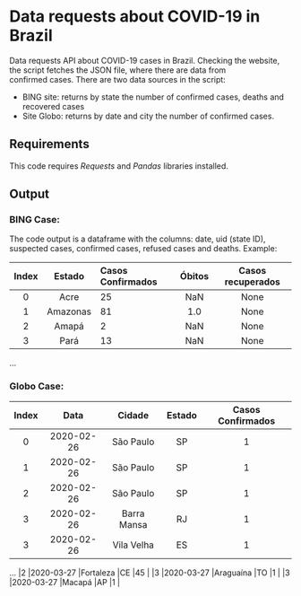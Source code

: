 # Data requests about COVID-19 in Brazil

Data requests API about COVID-19 cases in Brazil. Checking the website, the script fetches the JSON file, where there are data from  
confirmed cases. There are two data sources in the script:
- BING site: returns by state the number of confirmed cases, deaths and recovered cases
- Site Globo: returns by date and city the number of confirmed cases.

## Requirements
This code requires *Requests* and *Pandas* libraries installed.

## Output

### BING Case:

The code output is a dataframe with the columns: date, uid (state ID), suspected cases, confirmed cases, refused cases and deaths. Example:


| Index | Estado  | Casos Confirmados | Óbitos | Casos recuperados |
|:-----:|:-------:|:------------------|:------:|:-----------------:|
|0      |Acre     |25                 |NaN     |None               |
|1      |Amazonas |81                 |1.0     |None               |
|2      |Amapá    |2                  |NaN     |None               |
|3      |Pará     |13                 |NaN     |None               |
...

### Globo Case:


| Index | Data      | Cidade     | Estado | Casos Confirmados |
|:-----:|:---------:|:----------:|:------:|:-----------------:|
|0      |2020-02-26 |São Paulo   |SP      |1                  |     
|1      |2020-02-26 |São Paulo   |SP      |1                  |
|2      |2020-02-26 |São Paulo   |SP      |1                  |
|3      |2020-02-26 |Barra Mansa |RJ      |1                  |
|3      |2020-02-26 |Vila Velha  |ES      |1                  |
...
|2      |2020-03-27 |Fortaleza   |CE      |45                 |
|3      |2020-03-27 |Araguaína   |TO      |1                  |
|3      |2020-03-27 |Macapá      |AP      |1                  |
